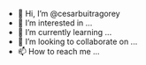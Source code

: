 - 👋 Hi, I’m @cesarbuitragorey
- 👀 I’m interested in ...
- 🌱 I’m currently learning ...
- 💞️ I’m looking to collaborate on ...
- 📫 How to reach me ...

<!---
cesarbuitragorey/cesarbuitragorey is a ✨ special ✨ repository because its `README.md` (this file) appears on your GitHub profile.
You can click the Preview link to take a look at your changes.
--->
